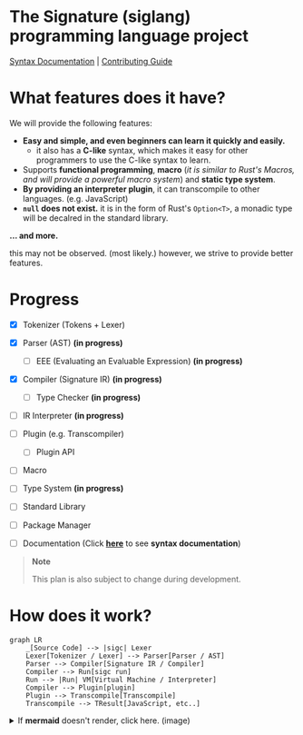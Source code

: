 # The Signature (siglang) programming language project

[Syntax Documentation](SYNTAX.md) | [Contributing Guide](CONTRIBUTING.md)

# What features does it have?

We will provide the following features:

-   **Easy and simple, and even beginners can learn it quickly and easily.**
    -   it also has a **C-like** syntax, which makes it easy for other programmers to use the C-like syntax to learn.
-   Supports **functional programming**, **macro** (*it is similar to Rust's Macros, and will provide a powerful macro system*) and **static type system**.
-   **By providing an interpreter plugin**, it can transcompile to other languages. (e.g. JavaScript)
-   **`null` does not exist.** it is in the form of Rust's `Option<T>`, a monadic type will be decalred in the standard library.

**... and more.**

this may not be observed. (most likely.) however, we strive to provide better features.

# Progress

-   [x] Tokenizer (Tokens + Lexer)
-   [x] Parser (AST) **(in progress)**
    -   [ ] EEE (Evaluating an Evaluable Expression) **(in progress)**
-   [x] Compiler (Signature IR) **(in progress)**
    -   [ ] Type Checker **(in progress)**
-   [ ] IR Interpreter **(in progress)**
-   [ ] Plugin (e.g. Transcompiler)
    -   [ ] Plugin API

-   [ ] Macro
-   [ ] Type System **(in progress)**

-   [ ] Standard Library
-   [ ] Package Manager
-   [ ] Documentation (Click [**here**](./SYNTAX.md) to see **syntax documentation**)

> **Note**
>
> This plan is also subject to change during development.

# How does it work?

```mermaid
graph LR
    _[Source Code] --> |sigc| Lexer
    Lexer[Tokenizer / Lexer] --> Parser[Parser / AST]
    Parser --> Compiler[Signature IR / Compiler]
    Compiler --> Run[sigc run]
    Run --> |Run| VM[Virtual Machine / Interpreter]
    Compiler --> Plugin[plugin]
    Plugin --> Transcompile[Transcompile]
    Transcompile --> TResult[JavaScript, etc..]
```

<details>
    <summary>If <b>mermaid</b> doesn't render, click here. (image)</summary>
    <img src="./resource/mermaid.png" />
</details>
